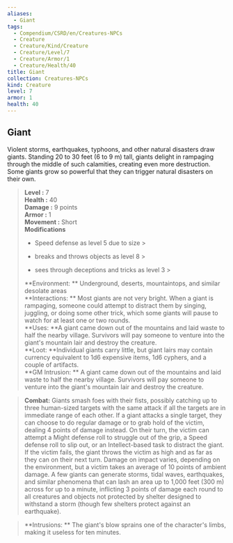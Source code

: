 ```yaml
---
aliases:
  - Giant
tags:
  - Compendium/CSRD/en/Creatures-NPCs
  - Creature
  - Creature/Kind/Creature
  - Creature/Level/7
  - Creature/Armor/1
  - Creature/Health/40
title: Giant
collection: Creatures-NPCs
kind: Creature
level: 7
armor: 1
health: 40
---
```

## Giant  
Violent storms, earthquakes, typhoons, and other natural disasters draw giants. Standing 20 to 30 feet (6 to 9 m) tall, giants delight in rampaging through the middle of such calamities, creating even more destruction. Some giants grow so powerful that they can trigger natural disasters on their own.  

  
> **Level :** 7  
> **Health :** 40  
> **Damage :** 9 points  
> **Armor :** 1  
> **Movement :** Short  
> **Modifications**  
>- Speed defense as level 5 due to size >
>  
>- breaks and throws objects as level 8 >
>  
>- sees through deceptions and tricks as level 3 >
>  
> **Environment: ** Underground, deserts, mountaintops, and similar desolate areas  
> **Interactions: ** Most giants are not very bright. When a giant is rampaging, someone could attempt to distract them by singing, juggling, or doing some other trick, which some giants will pause to watch for at least one or two rounds.  
> **Uses: **A giant came down out of the mountains and laid waste to half the nearby village. Survivors will pay someone to venture into the giant's mountain lair and destroy the creature.  
> **Loot: **Individual giants carry little, but giant lairs may contain currency equivalent to 1d6 expensive items, 1d6 cyphers, and a couple of artifacts.  
> **GM Intrusion: ** A giant came down out of the mountains and laid waste to half the nearby village. Survivors will pay someone to venture into the giant's mountain lair and destroy the creature.  

> **Combat:** 
> Giants smash foes with their fists, possibly catching up to three human-sized targets with the same attack if all the targets are in immediate range of each other.
If a giant attacks a single target, they can choose to do regular damage or to grab hold of the victim, dealing 4 points of damage instead. On their turn, the victim can attempt a Might defense roll to struggle out of the grip, a Speed defense roll to slip out, or an Intellect-based task to distract the giant. If the victim fails, the giant throws the victim as high and as far as they can on their next turn. Damage on impact varies, depending on the environment, but a victim takes an average of 10 points of ambient damage.
A few giants can generate storms, tidal waves, earthquakes, and similar phenomena that can lash an area up to 1,000 feet (300 m) across for up to a minute, inflicting 3 points of damage each round to all creatures and objects not protected by shelter designed to withstand a storm (though few shelters protect against an earthquake).  
  

> **Intrusions: ** 
> The giant's blow sprains one of the character's limbs, making it useless for ten minutes.  
